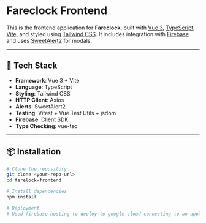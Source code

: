 # Fareclock Frontend

This is the frontend application for **Fareclock**, built with [Vue 3](https://vuejs.org/), [TypeScript](https://www.typescriptlang.org/), [Vite](https://vitejs.dev/), and styled using [Tailwind CSS](https://tailwindcss.com/). It includes integration with [Firebase](https://firebase.google.com/) and uses [SweetAlert2](https://sweetalert2.github.io/) for modals.

---

## 🚀 Tech Stack

- **Framework**: Vue 3 + Vite
- **Language**: TypeScript
- **Styling**: Tailwind CSS
- **HTTP Client**: Axios
- **Alerts**: SweetAlert2
- **Testing**: Vitest + Vue Test Utils + jsdom
- **Firebase**: Client SDK
- **Type Checking**: vue-tsc

---

## 📦 Installation

```bash
# Clone the repository
git clone <your-repo-url>
cd farelock-frontend

# Install dependencies
npm install

# Deployment
# Used firebase hosting to deploy to google cloud connecting to an application deploy to cloud run
```
